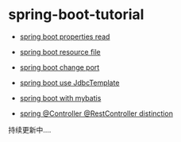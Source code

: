 # spring-boot-tutorial

- [spring boot properties read
](http://www.codingfuns.com/spring-boot-properties-read)

- [spring boot resource file](http://www.codingfuns.com/spring-boot-resource-file)
- [spring boot change port](http://www.codingfuns.com/spring-boot-change-port)
- [spring boot use JdbcTemplate](http://www.codingfuns.com/spring-boot-use-jdbctemplate)
- [spring boot with mybatis](http://www.codingfuns.com/spring-boot-with-mybatis)
- [spring @Controller @RestController distinction](http://www.codingfuns.com/spring-controller--restcontroller-distinction)

持续更新中....